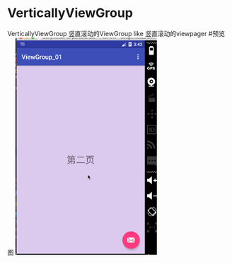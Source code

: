 # VerticallyViewGroup
VerticallyViewGroup
竖直滚动的ViewGroup
like 竖直滚动的viewpager
#预览图
<img src="demo.gif" width="320px"/>